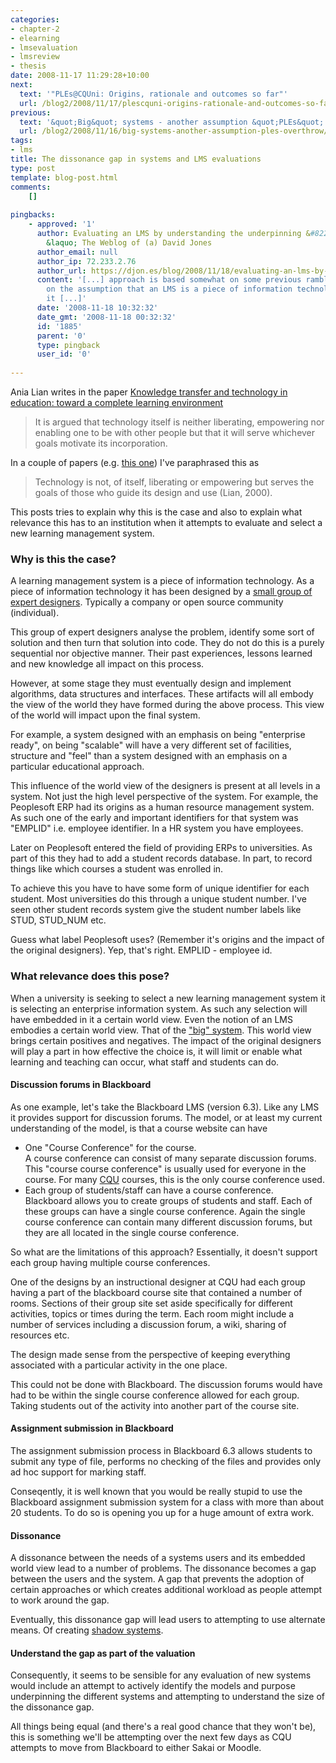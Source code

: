 ```yaml
---
categories:
- chapter-2
- elearning
- lmsevaluation
- lmsreview
- thesis
date: 2008-11-17 11:29:28+10:00
next:
  text: '"PLEs@CQUni: Origins, rationale and outcomes so far"'
  url: /blog2/2008/11/17/plescquni-origins-rationale-and-outcomes-so-far-2/
previous:
  text: '&quot;Big&quot; systems - another assumption &quot;PLEs&quot; overthrow'
  url: /blog2/2008/11/16/big-systems-another-assumption-ples-overthrow/
tags:
- lms
title: The dissonance gap in systems and LMS evaluations
type: post
template: blog-post.html
comments:
    []
    
pingbacks:
    - approved: '1'
      author: Evaluating an LMS by understanding the underpinning &#8220;model&#8221;
        &laquo; The Weblog of (a) David Jones
      author_email: null
      author_ip: 72.233.2.76
      author_url: https://djon.es/blog/2008/11/18/evaluating-an-lms-by-understanding-the-underpinning-model/
      content: '[...] approach is based somewhat on some previous ramblings and is based
        on the assumption that an LMS is a piece of information technology. Consequently,
        it [...]'
      date: '2008-11-18 10:32:32'
      date_gmt: '2008-11-18 00:32:32'
      id: '1885'
      parent: '0'
      type: pingback
      user_id: '0'
    
---
```

Ania Lian writes in the paper [Knowledge transfer and technology in education: toward a complete learning environment](http://www.ifets.info/journals/3_3/lian.html)

> It is argued that technology itself is neither liberating, empowering nor enabling one to be with other people but that it will serve whichever goals motivate its incorporation.

In a couple of papers (e.g. [this one](/blog2/publications/the-teleological-reason-why-icts-limit-choice-for-university-learners-and-learning/)) I've paraphrased this as

> Technology is not, of itself, liberating or empowering but serves the goals of those who guide its design and use (Lian, 2000).

This posts tries to explain why this is the case and also to explain what relevance this has to an institution when it attempts to evaluate and select a new learning management system.

### Why is this the case?

A learning management system is a piece of information technology. As a piece of information technology it has been designed by a [small group of expert designers](/blog2/2008/11/15/expert-designer-another-assumption-ples-question/). Typically a company or open source community (individual).

This group of expert designers analyse the problem, identify some sort of solution and then turn that solution into code. They do not do this is a purely sequential nor objective manner. Their past experiences, lessons learned and new knowledge all impact on this process.

However, at some stage they must eventually design and implement algorithms, data structures and interfaces. These artifacts will all embody the view of the world they have formed during the above process. This view of the world will impact upon the final system.

For example, a system designed with an emphasis on being "enterprise ready", on being "scalable" will have a very different set of facilities, structure and "feel" than a system designed with an emphasis on a particular educational approach.

This influence of the world view of the designers is present at all levels in a system. Not just the high level perspective of the system. For example, the Peoplesoft ERP had its origins as a human resource management system. As such one of the early and important identifiers for that system was "EMPLID" i.e. employee identifier. In a HR system you have employees.

Later on Peoplesoft entered the field of providing ERPs to universities. As part of this they had to add a student records database. In part, to record things like which courses a student was enrolled in.

To achieve this you have to have some form of unique identifier for each student. Most universities do this through a unique student number. I've seen other student records system give the student number labels like STUD, STUD\_NUM etc.

Guess what label Peoplesoft uses? (Remember it's origins and the impact of the original designers). Yep, that's right. EMPLID - employee id.

### What relevance does this pose?

When a university is seeking to select a new learning management system it is selecting an enterprise information system. As such any selection will have embedded in it a certain world view. Even the notion of an LMS embodies a certain world view. That of the ["big" system](/blog2/2008/11/16/big-systems-another-assumption-ples-overthrow/). This world view brings certain positives and negatives. The impact of the original designers will play a part in how effective the choice is, it will limit or enable what learning and teaching can occur, what staff and students can do.

#### Discussion forums in Blackboard

As one example, let's take the Blackboard LMS (version 6.3). Like any LMS it provides support for discussion forums. The model, or at least my current understanding of the model, is that a course website can have

- One "Course Conference" for the course.  
    A course conference can consist of many separate discussion forums. This "course course conference" is usually used for everyone in the course. For many [CQU](http://www.cqu.edu.au/) courses, this is the only course conference used.
- Each group of students/staff can have a course conference.  
    Blackboard allows you to create groups of students and staff. Each of these groups can have a single course conference. Again the single course conference can contain many different discussion forums, but they are all located in the single course conference.

So what are the limitations of this approach? Essentially, it doesn't support each group having multiple course conferences.

One of the designs by an instructional designer at CQU had each group having a part of the blackboard course site that contained a number of rooms. Sections of their group site set aside specifically for different activities, topics or times during the term. Each room might include a number of services including a discussion forum, a wiki, sharing of resources etc.

The design made sense from the perspective of keeping everything associated with a particular activity in the one place.

This could not be done with Blackboard. The discussion forums would have had to be within the single course conference allowed for each group. Taking students out of the activity into another part of the course site.

#### Assignment submission in Blackboard

The assignment submission process in Blackboard 6.3 allows students to submit any type of file, performs no checking of the files and provides only ad hoc support for marking staff.

Conseqently, it is well known that you would be really stupid to use the Blackboard assignment submission system for a class with more than about 20 students. To do so is opening you up for a huge amount of extra work.

#### Dissonance

A dissonance between the needs of a systems users and its embedded world view lead to a number of problems. The dissonance becomes a gap between the users and the system. A gap that prevents the adoption of certain approaches or which creates additional workload as people attempt to work around the gap.

Eventually, this dissonance gap will lead users to attempting to use alternate means. Of creating [shadow systems](/blog2/2008/10/31/between-the-idea-and-the-reality-falls-the-shadow/).

#### Understand the gap as part of the valuation

Consequently, it seems to be sensible for any evaluation of new systems would include an attempt to actively identify the models and purpose underpinning the different systems and attempting to understand the size of the dissonance gap.

All things being equal (and there's a real good chance that they won't be), this is something we'll be attempting over the next few days as CQU attempts to move from Blackboard to either Sakai or Moodle.